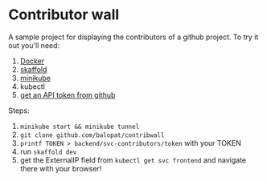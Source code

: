 # Contributor wall 

A sample project for displaying the contributors of a github project. 
To try it out you'll need:


1. [Docker](http://docker.io)
1. [skaffold](http://skaffold.dev)
1. [minikube](http://github.com/kubernetes/minikube)   
1. kubectl
1. [get an API token from github](https://github.com/settings/tokens) 
 
Steps: 

1. `minikube start && minikube tunnel`
1. `git clone github.com/balopat/contribwall`
1. `printf TOKEN > backend/svc-contributors/token` with your TOKEN
1. run `skaffold dev`
1. get the ExternalIP field from `kubectl get svc frontend` and navigate there with your browser! 
